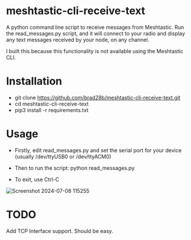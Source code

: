 # meshtastic-cli-receive-text
A python command line script to receive messages from Meshtastic. Run the read_messages.py script, and it will connect to your radio and display any text messages received by your node, on any channel.

I built this because this functionality is not available using the Meshtastic CLI.

# Installation
* git clone https://github.com/brad28b/meshtastic-cli-receive-text.git
* cd meshtastic-cli-receive-text
* pip3 install -r requirements.txt

# Usage
* Firstly, edit read_messages.py and set the serial port for your device (usually /dev/ttyUSB0 or /dev/ttyACM0)

* Then to run the script: python read_messages.py

* To exit, use Ctrl-C

![Screenshot 2024-07-08 115255](https://github.com/brad28b/meshtastic-cli-receive-text/assets/70585927/9df01ec8-a774-4f64-80d1-b040e9d57181)

# TODO
Add TCP Interface support. Should be easy.
